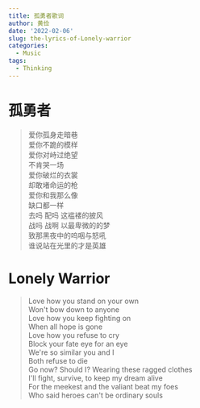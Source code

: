 ```yaml
---
title: 孤勇者歌词
author: 黄俭
date: '2022-02-06'
slug: the-lyrics-of-Lonely-warrior
categories:
  - Music
tags:
  - Thinking
---
```


# 孤勇者

> 爱你孤身走暗巷  
爱你不跪的模样  
爱你对峙过绝望  
不肯哭一场  
爱你破烂的衣裳  
却敢堵命运的枪  
爱你和我那么像  
缺口都一样  
去吗 配吗 这褴褛的披风  
战吗 战啊 以最卑微的的梦  
致那黑夜中的呜咽与怒吼  
谁说站在光里的才是英雄

# Lonely Warrior

> Love how you stand on your own  
Won't bow down to anyone  
Love how you keep fighting on  
When all hope is gone  
Love how you refuse to cry  
Block your fate eye for an eye  
We're so similar you and I  
Both refuse to die  
Go now? Should I? Wearing these ragged clothes  
I'll fight, survive, to keep my dream alive  
For the meekest and the valiant beat my foes  
Who said heroes can't be ordinary souls